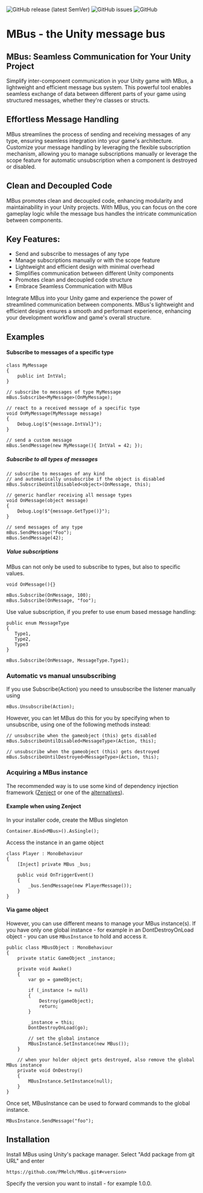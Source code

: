 ![GitHub release (latest SemVer)](https://img.shields.io/github/v/release/PMelch/MBus?logo=GitHub&style=flat-square)
![GitHub issues](https://img.shields.io/github/issues-raw/PMelch/MBus?style=flat-square)
![GitHub](https://img.shields.io/github/license/PMelch/MBus?color=%23cccc00&style=flat-square)


# MBus - the Unity message bus

## MBus: Seamless Communication for Your Unity Project

Simplify inter-component communication in your Unity game with MBus, a lightweight and efficient message bus system. This powerful tool enables seamless exchange of data between different parts of your game using structured messages, whether they're classes or structs.

## Effortless Message Handling

MBus streamlines the process of sending and receiving messages of any type, ensuring seamless integration into your game's architecture. Customize your message handling by leveraging the flexible subscription mechanism, allowing you to manage subscriptions manually or leverage the scope feature for automatic unsubscription when a component is destroyed or disabled.

## Clean and Decoupled Code

MBus promotes clean and decoupled code, enhancing modularity and maintainability in your Unity projects. With MBus, you can focus on the core gameplay logic while the message bus handles the intricate communication between components.

## Key Features:

- Send and subscribe to messages of any type
- Manage subscriptions manually or with the scope feature
- Lightweight and efficient design with minimal overhead
- Simplifies communication between different Unity components
- Promotes clean and decoupled code structure
- Embrace Seamless Communication with MBus

Integrate MBus into your Unity game and experience the power of streamlined communication between components. MBus's lightweight and efficient design ensures a smooth and performant experience, enhancing your development workflow and game's overall structure.

## Examples

#### Subscribe to messages of a specific type
~~~
class MyMessage 
{
    public int IntVal;
}

// subscribe to messages of type MyMessage
mBus.Subscribe<MyMessage>(OnMyMessage);

// react to a received message of a specific type
void OnMyMessage(MyMessage message) 
{
    Debug.Log($"{message.IntVal}");
}

// send a custom message
mBus.SendMessage(new MyMessage(){ IntVal = 42; });
~~~      

##### Subscribe to all types of messages
~~~  
// subscribe to messages of any kind 
// and automatically unsubscribe if the object is disabled
mBus.SubscribeUntilDisabled<object>(OnMessage, this);

// generic handler receiving all message types
void OnMessage(object message) 
{
    Debug.Log($"{message.GetType()}");
}

// send messages of any type
mBus.SendMessage("Foo");
mBus.SendMessage(42);
~~~  

##### Value subscriptions

MBus can not only be used to subscribe to types, but also to specific values. 

~~~
void OnMessage(){}

mBus.Subscribe(OnMessage, 100);
mBus.Subscribe(OnMessage, "foo");
~~~
Use value subscription, if you prefer to use enum based message handling:
~~~
public enum MessageType 
{
   Type1,
   Type2,
   Type3
}

mBus.Subscribe(OnMessage, MessageType.Type1);
~~~

### Automatic vs manual unsubscribing

If you use Subscribe(Action) you need 
to unsubscribe the listener manually using
~~~
mBus.Unsubscribe(Action);
~~~
However, you can let MBus do this for you by specifying when to unsubscribe, using one of the following methods instead:
~~~
// unsubscribe when the gameobject (this) gets disabled
mBus.SubscribeUntilDisabled<MessageType>(Action, this);

// unsubscribe when the gameobject (this) gets destroyed
mBus.SubscribeUntilDestroyed<MessageType>(Action, this);
~~~

### Acquiring a MBus instance
The recommended way is to use some kind of dependency injection framework
([Zenject](https://github.com/modesttree/Zenject) or one of the [alternatives](href="https://www.libhunt.com/r/Zenject"/>)).

#### Example when using Zenject
In your installer code, create the MBus singleton
~~~
Container.Bind<MBus>().AsSingle();
~~~

Access the instance in an game object
~~~
class Player : MonoBehaviour 
{
    [Inject] private MBus _bus;
    
    public void OnTriggerEvent() 
    {
        _bus.SendMessage(new PlayerMessage());
    }
}
~~~

#### Via game object
However, you can use different means to manage your MBus instance(s).
If you have only one global instance - for example in an DontDestroyOnLoad object - you
can use `MBusInstance` to hold and access it.

~~~
public class MBusObject : MonoBehaviour 
{
    private static GameObject _instance;
    
    private void Awake()
    {
        var go = gameObject;
        
        if (_instance != null)
        {
            Destroy(gameObject);
            return;
        }

        _instance = this;
        DontDestroyOnLoad(go);
        
        // set the global instance
        MBusInstance.SetInstance(new MBus());
    }
    
    // when your holder object gets destroyed, also remove the global MBus instance
    private void OnDestroy() 
    {
        MBusInstance.SetInstance(null);
    }
}

~~~

Once set, MBusInstance can be used to forward commands to the global instance.
~~~
MBusInstance.SendMessage("foo");
~~~


## Installation
Install MBus using Unity's package manager. Select "Add package from git URL" and enter
~~~
https://github.com/PMelch/MBus.git#<version>
~~~

Specify the version you want to install - for example 1.0.0.





